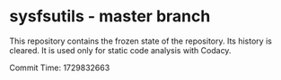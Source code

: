 # sysfsutils - master branch

This repository contains the frozen state of the repository.
Its history is cleared. It is used only for static code
analysis with Codacy.

Commit Time: 1729832663